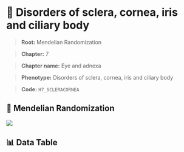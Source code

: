 # 🧪 Disorders of sclera, cornea, iris and ciliary body

> **Root:** Mendelian Randomization

> **Chapter:** 7  

> **Chapter name:** Eye and adnexa

> **Phenotype:** Disorders of sclera, cornea, iris and ciliary body  

> **Code:** `H7_SCLERACORNEA`

## 🧬 Mendelian Randomization  

<img src="/MR/Figures/Forward/H7_SCLERACORNEA.png"/>

## 📊 Data Table

<CsvTableMRF src="/MR_Data/Forward/H7_SCLERACORNEA.csv"/>
